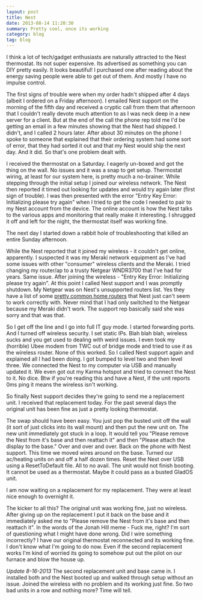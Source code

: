 ```yaml
---
layout: post
title: Nest
date: 2013-08-14 11:20:30
summary: Pretty cool, once its working
category: blog
tag: blog
---
```


I think a lot of tech/gadget enthusiasts are naturally attracted to the Nest thermostat. Its not super expensive. Its advertised as something you can DIY pretty easily. It looks beautiful! I purchased one after reading about the energy saving people were able to get out of them. And mostly I have no impulse control.

The first signs of trouble were when my order hadn't shipped after 4 days (albeit I ordered on a Friday afternoon). I emailed Nest support on the morning of the fifth day and received a cryptic call from them that afternoon that I couldn't really devote much attention to as I was neck deep in a new server for a client. But at the end of the call the phone rep told me I'd be getting an email in a few minutes showing that the Nest had shipped. I didn't, and I called 2 hours later. After about 30 minutes on the phone I spoke to someone that explained that their ordering system had some sort of error, that they had sorted it out and that my Nest would ship the next day. And it did. So that's one problem dealt with.

I received the thermostat on a Saturday. I eagerly un-boxed and got the thing on the wall. No issues and it was a snap to get setup. Thermostat wiring, at least for our system here, is pretty much a no-brainer. While stepping through the initial setup I joined our wireless network. The Nest then reported it timed out looking for updates and would try again later (first sign of trouble). I was then presented with the error "Entry Key Error: Initializing please try again" when I tried to get the code I needed to pair to my Nest account from the device. The online account is how the Nest talks to the various apps and monitoring that really make it interesting. I shrugged it off and left for the night, the thermostat itself was working fine.

The next day I started down a rabbit hole of troubleshooting that killed an entire Sunday afternoon.

While the Nest reported that it joined my wireless - it couldn't get online, apparently. I suspected it was my Meraki network equipment as I've had some issues with other "consumer" wireless clients and the Meraki. I tried changing my router/ap to a trusty Netgear WNDR3700 that I've had for years. Same issue. After joining the wireless - "Entry Key Error: Initializing please try again". At this point I called Nest support and I was promptly shutdown. My Netgear was on Nest's unsupported routers list. Yes they have a list of some [pretty common home routers][1] that Nest just can't seem to work correctly with. Never mind that I had only switched to the Netgear because my Meraki didn't work. The support rep basically said she was sorry and that was that.

So I get off the line and I go into full IT guy mode. I started forwarding ports. And I turned off wireless security. I set static IPs. Blah blah blah, wireless sucks and you get used to dealing with weird issues. I even took my (horrible) Ubee modem from TWC out of bridge mode and tried to use *it* as the wireless router. None of this worked. So I called Nest support again and explained all I had been doing. I got bumped to level two and then level three. We connected the Nest to my computer via USB and manually updated it. We even got out my Karma hotspot and tried to connect the Nest to it. No dice. Btw if you're reading this and have a Nest, if the unit reports 0ms ping it means the wireless isn't working.

So finally Nest support decides they're going to send me a replacement unit. I received that replacement today. For the past several days the original unit has been fine as just a pretty looking thermostat.

The swap should have been easy. You just pop the busted unit off the wall (it sort of just clicks into its wall mount) and then put the new unit on. The new unit immediately got stuck in a loop. It would tell you "Please remove the Nest from it's base and then reattach it" and then "Please attach the display to the base." Over and over and over. Back on the phone with Nest support. This time we moved wires around on the base. Turned our ac/heating units on and off a half dozen times. Reset the Nest over USB using a ResetToDefault file. All to no avail. The unit would not finish booting. It cannot be used as a thermostat. Maybe it could pass as a busted GladOS unit.

I am now waiting on a replacement for my replacement. They were at least nice enough to overnight it.

The kicker to all this? The original unit was working fine, just no wireless. After giving up on the replacement I put it back on the base and it immediately asked me to "Please remove the Nest from it's base and then reattach it". In the words of the Jonah Hill meme - Fuck me, right? I'm sort of questioning what I might have done wrong. Did I wire something incorrectly? I have our original thermostat reconnected and its working fine. I don't know what I'm going to do now. Even if the second replacement works I'm kind of worried its going to somehow put out the pilot on our furnace and blow the house up.

*Update 8-16-2013* 
The second replacement unit and base came in. I installed both and the Nest booted up and walked through setup without an issue. Joined the wireless with no problem and its working just fine. So two bad units in a row and nothing more? Time will tell.

   [1]: http://support.nest.com/article/Unsupported-Wi-Fi-Access-Points